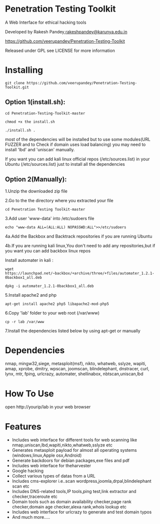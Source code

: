 Penetration Testing Toolkit
=======================
A Web Interface for  ethical hacking tools 

Developed by Rakesh Pandey,rakeshpandey@karunya.edu.in

https://github.com/veerupandey/Penetration-Testing-Toolkit

Released under GPL see LICENSE for more information


Installing    
=======================

    git clone https://github.com/veerupandey/Penetration-Testing-Toolkit.git

Option 1(install.sh):
----------------------
	cd Penetration-Testing-Toolkit-master
	
	chmod +x the install.sh
	
	./install.sh .

most of the dependencies will be installed but to use some modules(URL FUZZER and to Check if domain uses load balancing) you may  need to install 
'lbd' and 'uniscan' manually.

If you want you can add kali linux official repos (/etc/sources.list) in your Ubuntu (/etc/sources.list) just to install all the dependencies

Option 2(Manually):
--------------------

1.Unzip the downloaded zip file 

2.Go to the the directory where you extracted your file

   	cd Penetration Testing Toolkit-master
	
3.Add user 'www-data' into /etc/sudoers file
 
   	echo "www-data ALL=(ALL:ALL) NOPASSWD:ALL">>/etc/sudoers

4a.Add the Backbox and Backtrack repositories if you are running Ubuntu

4b.If you are running kali linux,You don't need to add any repositories,but if you want you can add backbox linux repos

   Install automater in kali :

	wget https://launchpad.net/~backbox/+archive/three/+files/automater_1.2.1-0backbox1_all.deb

	dpkg -i automater_1.2.1-0backbox1_all.deb

5.Install apache2 and php

	apt-get install apache2 php5 libapache2-mod-php5

6.Copy 'lab' folder to your web root (/var/www)
	
	cp -r lab /var/www

7.Install the dependencies listed below by using apt-get or manually   
    

Dependencies
=======================
nmap, mingw32,siege, metasploit(msf), nikto, whatweb, sslyze, wapiti, amap, xprobe, dmitry, wpscan, joomscan, blindelephant, dnstracer, curl, lynx, mtr, fping, urlcrazy, automater, shellinabox, nbtscan,uniscan,lbd

How To Use	
=======================
open http://yourip/lab in your web browser


Features	
=======================

* Includes web interface for different tools for web scanning like nmap,uniscan,lbd,wapiti,nikto,whatweb,sslyze etc
* Generates metasploit payload for almost all operating systems (windows,linux,Apple osx,Android)
* Generate backdoors for debian packages,exe files and pdf
* Includes web interface for theharvester
* Google hacking
* Collect various types of datas from a URL
* Includes cms-explorer i.e..scan wordpress,joomla,drpal,blindelephant scan etc
* Includes DNS-related tools,IP tools,ping test,link extractor and     checker,traceroute etc
* Domain tools such as domain availability checker,page rank checker,domain age checker,alexa rank,whois lookup etc
* Includes web interface for urlcrazy to generate and test domain typos
* And much more.....

